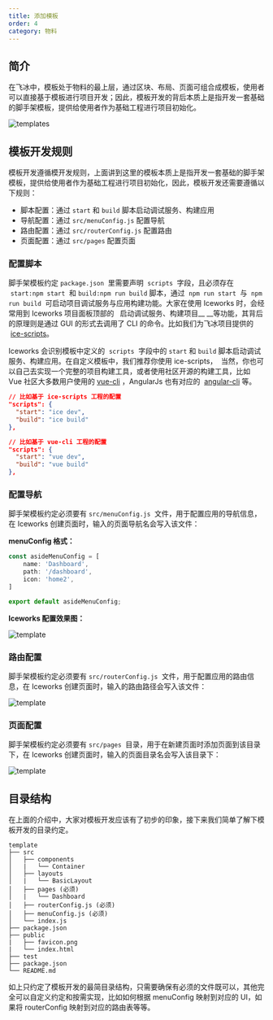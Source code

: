 ```yaml
---
title: 添加模板
order: 4
category: 物料
---
```


## 简介

在飞冰中，模板处于物料的最上层，通过区块、布局、页面可组合成模板，使用者可以直接基于模板进行项目开发；因此，模板开发的背后本质上是指开发一套基础的脚手架模板，提供给使用者作为基础工程进行项目初始化。

![templates](https://cdn.nlark.com/lark/0/2018/png/71071/1543805991182-68f85b6d-c26a-4793-b4c4-b5565292e9b0.png)

## 模板开发规则

模板开发遵循模开发规则，上面讲到这里的模板本质上是指开发一套基础的脚手架模板，提供给使用者作为基础工程进行项目初始化，因此，模板开发还需要遵循以下规则：

- 脚本配置：通过 `start` 和 `build` 脚本启动调试服务、构建应用
- 导航配置：通过 `src/menuConfig.js` 配置导航
- 路由配置：通过 `src/routerConfig.js` 配置路由
- 页面配置：通过 `src/pages` 配置页面

### 配置**脚本**

脚手架模板约定 `package.json`  里需要声明  `scripts`  字段，且必须存在  `start:npm start`  和 `build:npm run build` 脚本，通过  `npm run start`  与  `npm run build`  可启动项目调试服务与应用构建功能。大家在使用 Iceworks 时，会经常用到 Iceworks 项目面板顶部的   启动调试服务、构建项目\_\_ \_\_等功能，其背后的原理则是通过 GUI 的形式去调用了 CLI 的命令。比如我们为飞冰项目提供的  [ice-scripts](https://github.com/alibaba/ice/tree/master/tools/ice-scripts)。

Iceworks 会识别模板中定义的  `scripts`  字段中的 `start` 和 `build` 脚本启动调试服务、构建应用。在自定义模板中，我们推荐你使用 ice-scripts，  当然，你也可以自己去实现一个完整的项目构建工具，或者使用社区开源的构建工具，比如 Vue 社区大多数用户使用的 [vue-cli](https://github.com/vuejs/vue-cli) ，AngularJs 也有对应的  [angular-cli](https://github.com/angular/angular-cli) 等。

```json
// 比如基于 ice-scripts 工程的配置
"scripts": {
  "start": "ice dev",
  "build": "ice build"
},

// 比如基于 vue-cli 工程的配置
"scripts": {
  "start": "vue dev",
  "build": "vue build"
},
```

### **配置导航**

脚手架模板约定必须要有 `src/menuConfig.js`  文件，用于配置应用的导航信息，在 Iceworks 创建页面时，输入的页面导航名会写入该文件：

**menuConfig 格式：**

```javascript
const asideMenuConfig = [
    name: 'Dashboard',
    path: '/dashboard',
    icon: 'home2',
]

export default asideMenuConfig;
```

**Iceworks 配置效果图：**

![template](https://cdn.nlark.com/lark/0/2018/png/71071/1543817452170-0d63bc07-4bb8-481b-8226-3b1b6efe089d.png)

### **路由配置**

脚手架模板约定必须要有 `src/routerConfig.js`  文件，用于配置应用的路由信息，在 Iceworks 创建页面时，输入的路由路径会写入该文件：

![template](https://cdn.nlark.com/lark/0/2018/png/71071/1543818100357-a885fa26-4b9c-4019-b243-af522d5d8c71.png)

### **页面配置**

脚手架模板约定必须要有 `src/pages`  目录，用于在新建页面时添加页面到该目录下，在 Iceworks 创建页面时，输入的页面目录名会写入该目录下：

![template](https://cdn.nlark.com/lark/0/2018/png/71071/1543818162318-63fb9c44-7228-4928-bbbf-d963b20c966c.png)

## 目录结构

在上面的介绍中，大家对模板开发应该有了初步的印象，接下来我们简单了解下模板开发的目录约定。

```makedown
template
├── src
│   ├── components
│   |   └── Container
│   ├── layouts
│   |   └── BasicLayout
│   ├── pages (必须)
│   |   └── Dashboard
│   ├── routerConfig.js (必须)
│   ├── menuConfig.js (必须)
│   └── index.js
├── package.json
├── public
|   ├── favicon.png
|   └── index.html
├── test
├── package.json
└── README.md
```

如上只约定了模板开发的最简目录结构，只需要确保有必须的文件既可以，其他完全可以自定义约定和按需实现，比如如何根据 menuConfig 映射到对应的 UI，如果将 routerConfig 映射到对应的路由表等等。
